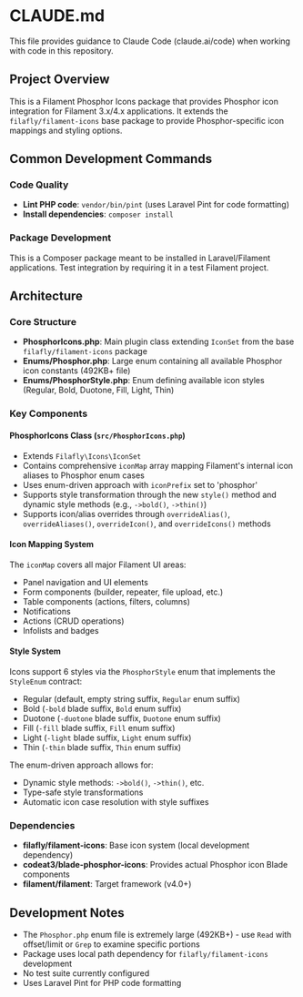 # CLAUDE.md

This file provides guidance to Claude Code (claude.ai/code) when working with code in this repository.

## Project Overview

This is a Filament Phosphor Icons package that provides Phosphor icon integration for Filament 3.x/4.x applications. It extends the `filafly/filament-icons` base package to provide Phosphor-specific icon mappings and styling options.

## Common Development Commands

### Code Quality
- **Lint PHP code**: `vendor/bin/pint` (uses Laravel Pint for code formatting)
- **Install dependencies**: `composer install`

### Package Development
This is a Composer package meant to be installed in Laravel/Filament applications. Test integration by requiring it in a test Filament project.

## Architecture

### Core Structure
- **PhosphorIcons.php**: Main plugin class extending `IconSet` from the base `filafly/filament-icons` package
- **Enums/Phosphor.php**: Large enum containing all available Phosphor icon constants (492KB+ file)
- **Enums/PhosphorStyle.php**: Enum defining available icon styles (Regular, Bold, Duotone, Fill, Light, Thin)

### Key Components

#### PhosphorIcons Class (`src/PhosphorIcons.php`)
- Extends `Filafly\Icons\IconSet` 
- Contains comprehensive `iconMap` array mapping Filament's internal icon aliases to Phosphor enum cases
- Uses enum-driven approach with `iconPrefix` set to 'phosphor'
- Supports style transformation through the new `style()` method and dynamic style methods (e.g., `->bold()`, `->thin()`)
- Supports icon/alias overrides through `overrideAlias()`, `overrideAliases()`, `overrideIcon()`, and `overrideIcons()` methods

#### Icon Mapping System
The `iconMap` covers all major Filament UI areas:
- Panel navigation and UI elements
- Form components (builder, repeater, file upload, etc.)
- Table components (actions, filters, columns)
- Notifications
- Actions (CRUD operations)
- Infolists and badges

#### Style System
Icons support 6 styles via the `PhosphorStyle` enum that implements the `StyleEnum` contract:
- Regular (default, empty string suffix, `Regular` enum suffix)
- Bold (`-bold` blade suffix, `Bold` enum suffix)
- Duotone (`-duotone` blade suffix, `Duotone` enum suffix) 
- Fill (`-fill` blade suffix, `Fill` enum suffix)
- Light (`-light` blade suffix, `Light` enum suffix)
- Thin (`-thin` blade suffix, `Thin` enum suffix)

The enum-driven approach allows for:
- Dynamic style methods: `->bold()`, `->thin()`, etc.
- Type-safe style transformations
- Automatic icon case resolution with style suffixes

### Dependencies
- **filafly/filament-icons**: Base icon system (local development dependency)
- **codeat3/blade-phosphor-icons**: Provides actual Phosphor icon Blade components
- **filament/filament**: Target framework (v4.0+)

## Development Notes

- The `Phosphor.php` enum file is extremely large (492KB+) - use `Read` with offset/limit or `Grep` to examine specific portions
- Package uses local path dependency for `filafly/filament-icons` development
- No test suite currently configured
- Uses Laravel Pint for PHP code formatting
